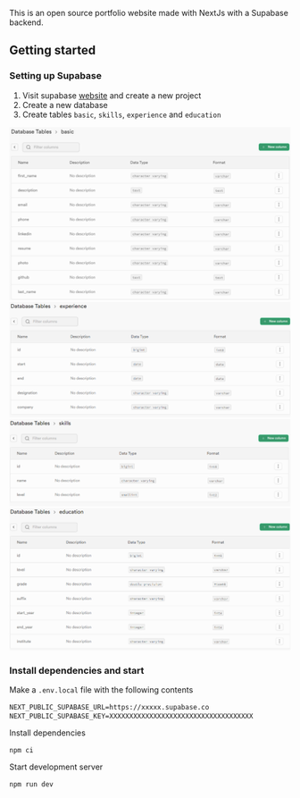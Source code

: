 This is an open source portfolio website made with NextJs with a Supabase backend.

## Getting started
### Setting up Supabase
1. Visit supabase [website](https://supabase.com/dashboard/projects) and create a new project
2. Create a new database 
3. Create tables `basic`, `skills`, `experience` and `education`
   
![basic schema](public/basic-schema.png)
![experience schema](public/experience-schema.png)
![skills schema](public/skills-schema.png)
![education schema](public/education-schema.png)

### Install dependencies and start 
Make a `.env.local` file with the following contents
```
NEXT_PUBLIC_SUPABASE_URL=https://xxxxx.supabase.co
NEXT_PUBLIC_SUPABASE_KEY=XXXXXXXXXXXXXXXXXXXXXXXXXXXXXXXXXXXX
```

Install dependencies
```
npm ci
```

Start development server
```
npm run dev
```

